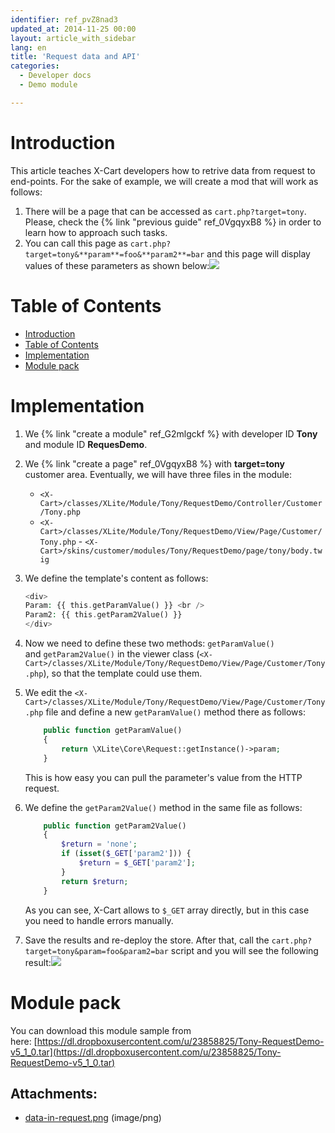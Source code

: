 ```yaml
---
identifier: ref_pvZ8nad3
updated_at: 2014-11-25 00:00
layout: article_with_sidebar
lang: en
title: 'Request data and API'
categories:
  - Developer docs
  - Demo module

---
```


# Introduction

This article teaches X-Cart developers how to retrive data from request to end-points. For the sake of example, we will create a mod that will work as follows:

1.  There will be a page that can be accessed as `cart.php?target=tony`. Please, check the {% link "previous guide" ref_0VgqyxB8 %} in order to learn how to approach such tasks.
2.  You can call this page as `cart.php?target=tony&**param**=foo&**param2**=bar` and this page will display values of these parameters as shown below:![]({{site.baseurl}}/attachments/524294/8355983.png)

# Table of Contents

*   [Introduction](#introduction)
*   [Table of Contents](#table-of-contents)
*   [Implementation](#implementation)
*   [Module pack](#module-pack)

# Implementation

1.  We {% link "create a module" ref_G2mlgckf %} with developer ID **Tony** and module ID **RequesDemo**.
2.  We {% link "create a page" ref_0VgqyxB8 %} with **target=tony** customer area. Eventually, we will have three files in the module:
    - `<X-Cart>/classes/XLite/Module/Tony/RequestDemo/Controller/Customer/Tony.php`
    - `<X-Cart>/classes/XLite/Module/Tony/RequestDemo/View/Page/Customer/Tony.php`
    - `<X-Cart>/skins/customer/modules/Tony/RequestDemo/page/tony/body.twig`
3.  We define the template's content as follows: 

    ```php
    <div>
    Param: {{ this.getParamValue() }} <br />
    Param2: {{ this.getParam2Value() }}
    </div>
    ```

4.  Now we need to define these two methods: `getParamValue()` and `getParam2Value()` in the viewer class (`<X-Cart>/classes/XLite/Module/Tony/RequestDemo/View/Page/Customer/Tony.php`), so that the template could use them.
5.  We edit the `<X-Cart>/classes/XLite/Module/Tony/RequestDemo/View/Page/Customer/Tony.php` file and define a new `getParamValue()` method there as follows: 

    ```php
        public function getParamValue()
        {
            return \XLite\Core\Request::getInstance()->param;
        }
    ```

    This is how easy you can pull the parameter's value from the HTTP request.

6.  We define the `getParam2Value()` method in the same file as follows: 

    ```php
        public function getParam2Value()
        {
            $return = 'none';
            if (isset($_GET['param2'])) {
                $return = $_GET['param2'];
            }
            return $return;
        }
    ```

    As you can see, X-Cart allows to `$_GET` array directly, but in this case you need to handle errors manually.

7.  Save the results and re-deploy the store. After that, call the `cart.php?target=tony&param=foo&param2=bar` script and you will see the following result:![]({{site.baseurl}}/attachments/524294/8355983.png)

# Module pack

You can download this module sample from here: [https://dl.dropboxusercontent.com/u/23858825/Tony-RequestDemo-v5_1_0.tar](https://dl.dropboxusercontent.com/u/23858825/Tony-RequestDemo-v5_1_0.tar)

## Attachments:

* [data-in-request.png]({{site.baseurl}}/attachments/524294/8355983.png) (image/png)